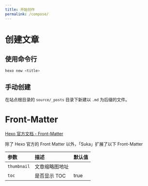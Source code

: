 ```yaml
---
title: 开始创作
permalink: /compose/
---
```


# 创建文章

## 使用命令行

```bash
hexo new <title>
```

## 手动创建

在站点根目录的 `source/_posts` 目录下新建以 `.md` 为后缀的文件。

# Front-Matter

[Hexo 官方文档 - Front-Matter](https://hexo.io/zh-cn/docs/front-matter.html)

除了 Hexo 官方的 Front Matter 以外，「Suka」扩展了以下 Front-Matter

| 参数          | 描述                | 默认值       |
|:--            |:--                 |:--           |
| `thumbnail`   | 文章缩略图地址       |              |
| `toc`         | 是否显示 TOC        | true         |


